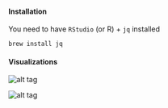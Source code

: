 #### Installation

You need to have `RStudio` (or R) + `jq` installed

```
brew install jq
```

#### Visualizations

![alt tag](https://github.com/josephmisiti/citibike/blob/master/manhattan.png)

![alt tag](https://github.com/josephmisiti/citibike/blob/master/start_station_popularity.png)
